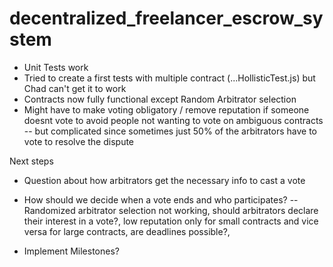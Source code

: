 # decentralized_freelancer_escrow_system

* Unit Tests work
* Tried to create a first tests with multiple contract (...HollisticTest.js) but Chad can't get it to work
* Contracts now fully functional except Random Arbitrator selection
* Might have to make voting obligatory / remove reputation if someone doesnt vote to avoid people not wanting to vote on ambiguous contracts -- but complicated since sometimes just 50% of the arbitrators have to vote to resolve the dispute


Next steps

* Question about how arbitrators get the necessary info to cast a vote
* How should we decide when a vote ends and who participates? -- Randomized arbitrator selection not working, should arbitrators declare their interest in a vote?, low reputation only for small contracts and vice versa for large contracts, are deadlines possible?,

* Implement Milestones?
